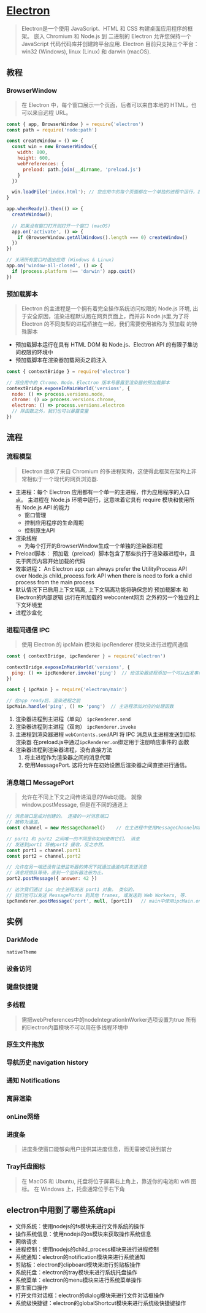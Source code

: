 # [Electron](https://www.electronjs.org/zh/docs/latest/tutorial/quick-start)
> Electron是一个使用 JavaScript、HTML 和 CSS 构建桌面应用程序的框架。 嵌入 Chromium 和 Node.js 到 二进制的 Electron 允许您保持一个 JavaScript 代码代码库并创建跨平台应用.
> Electron 目前只支持三个平台：win32 (Windows), linux (Linux) 和 darwin (macOS).

## 教程

### BrowserWindow
> 在 Electron 中，每个窗口展示一个页面，后者可以来自本地的 HTML，也可以来自远程 URL。

```js
const { app, BrowserWindow } = require('electron')
const path = require('node:path')

const createWindow = () => {
  const win = new BrowserWindow({
    width: 800,
    height: 600,
    webPreferences: {
      preload: path.join(__dirname, 'preload.js')
    }
  })

  win.loadFile('index.html'); // 您应用中的每个页面都在一个单独的进程中运行，我们称这些进程为 渲染器 (renderer) 
}

app.whenReady().then(() => {
  createWindow();
  
  // 如果没有窗口打开则打开一个窗口 (macOS)
  app.on('activate', () => {
    if (BrowserWindow.getAllWindows().length === 0) createWindow()
  })
})

// 关闭所有窗口时退出应用 (Windows & Linux)
app.on('window-all-closed', () => {
  if (process.platform !== 'darwin') app.quit()
})
```
### 预加载脚本
> Electron 的主进程是一个拥有着完全操作系统访问权限的 Node.js 环境, 出于安全原因，渲染进程默认跑在网页页面上，而并非 Node.js里,为了将 Electron 的不同类型的进程桥接在一起，我们需要使用被称为 预加载 的特殊脚本

- 预加载脚本运行在具有 HTML DOM 和 Node.js、Electron API 的有限子集访问权限的环境中
- 预加载脚本在渲染器加载网页之前注入

```js
const { contextBridge } = require('electron')

// 将应用中的 Chrome、Node、Electron 版本号暴露至渲染器的预加载脚本
contextBridge.exposeInMainWorld('versions', {
  node: () => process.versions.node,
  chrome: () => process.versions.chrome,
  electron: () => process.versions.electron
  // 除函数之外，我们也可以暴露变量
})
```



## 流程

### 流程模型

> Electron 继承了来自 Chromium 的多进程架构，这使得此框架在架构上非常相似于一个现代的网页浏览器.

- 主进程：每个 Electron 应用都有一个单一的主进程，作为应用程序的入口点。 主进程在 Node.js 环境中运行，这意味着它具有 require 模块和使用所有 Node.js API 的能力
  - 窗口管理
  - 控制应用程序的生命周期
  - 控制原生API
- 渲染线程
  - 为每个打开的BrowserWindow生成一个单独的渲染器进程
- Preload脚本： 预加载（preload）脚本包含了那些执行于渲染器进程中，且先于网页内容开始加载的代码
- 效率进程： An Electron app can always prefer the UtilityProcess API over Node.js child_process.fork API when there is need to fork a child process from the main process
- 默认情况下已启用上下文隔离, 上下文隔离功能将确保您的 预加载脚本 和 Electron的内部逻辑 运行在所加载的 webcontent网页 之外的另一个独立的上下文环境里
- 进程沙盒化

### 进程间通信 IPC
> 使用 Electron 的 ipcMain 模块和 ipcRenderer 模块来进行进程间通信

```js
const { contextBridge, ipcRenderer } = require('electron')

contextBridge.exposeInMainWorld('versions', {
  ping: () => ipcRenderer.invoke('ping')  // 给渲染器进程添加一个可以出发事件的变量
})
```

```js
const { ipcMain } = require('electron/main')

// 在app ready后，渲染进程之前
ipcMain.handle('ping', () => 'pong')  // 主进程添加对应的处理函数
```

1. 渲染器进程到主进程（单向）
`ipcRenderer.send`
2. 渲染器进程到主进程（双向）
`ipcRenderer.invoke`
3. 主进程到渲染器进程
`webContents.send`API 将 IPC 消息从主进程发送到目标渲染器
在preload.js中通过`ipcRenderer.on`绑定用于注册响应事件的
函数
4. 渲染器进程到渲染器进程，没有直接方法
   1. 将主进程作为渲染器之间的消息代理
   2. 使用MessagePort. 这将允许在初始设置后渲染器之间直接进行通信。

### 消息端口 MessagePort
> 允许在不同上下文之间传递消息的Web功能。 就像 window.postMessage, 但是在不同的通道上
```js
// 消息端口是成对创建的。 连接的一对消息端口
// 被称为通道。
const channel = new MessageChannel()    // 在主进程中使用MessageChannelMain

// port1 和 port2 之间唯一的不同是你如何使用它们。 消息
// 发送到port1 将被port2 接收，反之亦然。
const port1 = channel.port1
const port2 = channel.port2

// 允许在另一端还没有注册监听器的情况下就通过通道向其发送消息
// 消息将排队等待，直到一个监听器注册为止。
port2.postMessage({ answer: 42 })

// 这次我们通过 ipc 向主进程发送 port1 对象。 类似的，
// 我们也可以发送 MessagePorts 到其他 frames, 或发送到 Web Workers, 等.
ipcRenderer.postMessage('port', null, [port1])   // main中使用ipcMain.on处理
```
## 实例

### DarkMode
`nativeTheme `
### 设备访问
### 键盘快捷键
### 多线程
> 需把webPreferences中的nodeIntegrationInWorker选项设置为true
> 所有的Electron内置模块不可以用在多线程环境中
### 原生文件拖放
### 导航历史 navigation history
### 通知 Notifications
### 离屏渲染
### onLine网络
### 进度条
> 进度条使窗口能够向用户提供其进度信息，而无需被切换到前台
### Tray托盘图标
> 在 MacOS 和 Ubuntu, 托盘将位于屏幕右上角上，靠近你的电池和 wifi 图标。 在 Windows 上，托盘通常位于右下角

## electron中用到了哪些系统api

- 文件系统：使用nodejs的fs模块来进行文件系统的操作
- 操作系统信息：使用nodejs的os模块来获取操作系统信息
- 网络请求
- 进程控制：使用nodejs的child_process模块来进行进程控制
- 系统通知：electron的notification模块来进行系统通知
- 剪贴板：electron的clipboard模块来进行剪贴板操作
- 系统托盘：electron的tray模块来进行系统托盘操作
- 系统菜单：electron的menu模块来进行系统菜单操作
- 原生窗口操作
- 打开文件对话框：electron的dialog模块来进行文件对话框操作
- 系统级快捷键：electron的globalShortcut模块来进行系统级快捷键操作


